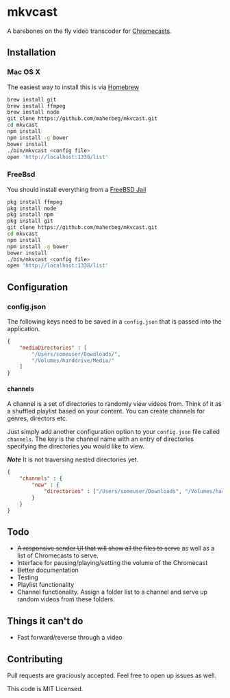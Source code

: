 # mkvcast
A barebones on the fly video transcoder for [Chromecasts](https://developers.google.com/cast/).

## Installation
### Mac OS X
The easiest way to install this is via [Homebrew](http://brew.sh)
```bash
brew install git
brew install ffmpeg
brew install node
git clone https://github.com/maherbeg/mkvcast.git
cd mkvcast
npm install
npm install -g bower
bower install
./bin/mkvcast <config file>
open 'http://localhost:1338/list'
```

### FreeBsd
You should install everything from a [FreeBSD Jail](www.freebsd.org/doc/handbook/jails-build.html)
```bash
pkg install ffmpeg
pkg install node
pkg install npm
pkg install git
git clone https://github.com/maherbeg/mkvcast.git
cd mkvcast
npm install
npm install -g bower
bower install
./bin/mkvcast <config file>
open 'http://localhost:1338/list'
```

## Configuration
### config.json
The following keys need to be saved in a `config.json` that is passed into the application.

```json
{
    "mediaDirectories" : [
        "/Users/someuser/Downloads/",
        "/Volumes/harddrive/Media/"
    ]
}
```

#### channels
A channel is a set of directories to randomly view videos from. Think of it as a shuffled
playlist based on your content. You can create channels for genres, directors etc.

Just simply add another configuration option to your `config.json` file called `channels`.
The key is the channel name with an entry of directories specifying the directories you would
like to view.

***Note*** It is not traversing nested directories yet.
```json
{
    "channels" : {
        "new" : {
            "directories" : ["/Users/someuser/Downloads", "/Volumes/harddrive/Media/NotWatched"]
        }
    }
}
```

## Todo
* ~~A responsive sender UI that will show all the files to serve~~ as well as a list of Chromecasts to serve.
* Interface for pausing/playing/setting the volume of the Chromecast
* Better documentation
* Testing
* Playlist functionality
* Channel functionality. Assign a folder list to a channel and serve up random videos from these folders.

## Things it can't do
* Fast forward/reverse through a video

## Contributing
Pull requests are graciously accepted. Feel free to open up issues as well.

This code is MIT Licensed.

